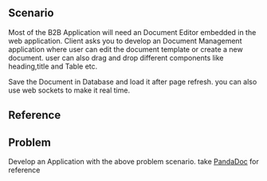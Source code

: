 ## Scenario

Most of the B2B Application will need an Document Editor embedded in the web application. Client asks you to develop an Document Management application where user can edit the document template or create a new document. user can also drag and drop different components like heading,title and Table etc.

Save the Document in Database and load it after page refresh. you can also use web sockets to make it real time.

## Reference

<!-- online_document_editor.png comes here -->

## Problem

Develop an Application with the above problem scenario. take [PandaDoc](https://www.pandadoc.com/) for reference



